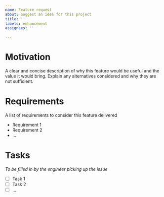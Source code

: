 ```yaml
---
name: Feature request
about: Suggest an idea for this project
title: ''
labels: enhancement
assignees: ''

---
```


# Motivation

A clear and concise description of why this feature would be useful and the value it would bring.
Explain any alternatives considered and why they are not sufficient.

# Requirements

A list of requirements to consider this feature delivered
- Requirement 1
- Requirement 2
- ...

# Tasks

_To be filled in by the engineer picking up the issue_

- [ ] Task 1
- [ ] Task 2
- [ ] ...